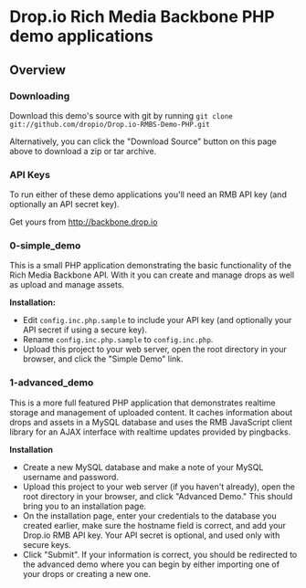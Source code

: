 # Drop.io Rich Media Backbone PHP demo applications

## Overview

### Downloading

Download this demo's source with git by running `git clone git://github.com/dropio/Drop.io-RMBS-Demo-PHP.git`

Alternatively, you can click the "Download Source" button on this page above to download a zip or tar archive.

### API Keys

To run either of these demo applications you'll need an RMB API key (and optionally an API secret key).

Get yours from <http://backbone.drop.io>

### 0-simple_demo

This is a small PHP application demonstrating the basic functionality of the Rich Media Backbone API. With it you can create and manage drops as well as upload and manage assets.

**Installation:**

* Edit `config.inc.php.sample` to include your API key (and optionally your API secret if using a secure key).
* Rename `config.inc.php.sample` to `config.inc.php`.
* Upload this project to your web server, open the root directory in your browser, and click the "Simple Demo" link.

### 1-advanced_demo

This is a more full featured PHP application that demonstrates realtime storage and management of uploaded content. It caches information about drops and assets in a MySQL database and uses the RMB JavaScript client library for an AJAX interface with realtime updates provided by pingbacks.

**Installation**

* Create a new MySQL database and make a note of your MySQL username and password.
* Upload this project to your web server (if you haven't already), open the root directory in your browser, and click "Advanced Demo." This should bring you to an installation page.
* On the installation page, enter your credentials to the database you created earlier, make sure the hostname field is correct, and add your Drop.io RMB API key. Your API secret is optional, and used only with secure keys.
* Click "Submit". If your information is correct, you should be redirected to the advanced demo where you can begin by either importing one of your drops or creating a new one.